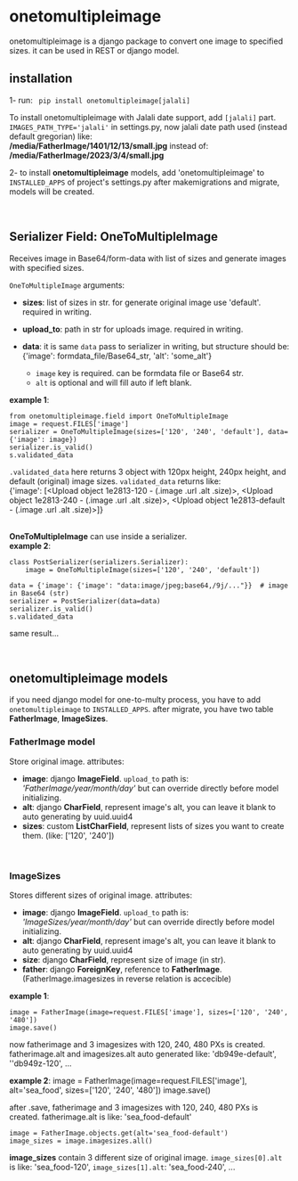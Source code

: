 # onetomultipleimage

onetomultipleimage is a django package to convert one image to specified sizes. it can be used in REST or django model.

## installation

1- run: ``` pip install onetomultipleimage[jalali]```  

To install onetomultipleimage with Jalali date support, add ```[jalali]``` part.  
`IMAGES_PATH_TYPE='jalali'` in settings.py, now jalali date path used (instead default gregorian) like:  
__/media/FatherImage/1401/12/13/small.jpg__ instead of: __/media/FatherImage/2023/3/4/small.jpg__

2- to install **onetomultipleimage** models, add 'onetomultipleimage' to `INSTALLED_APPS` of project's settings.py
after makemigrations and migrate, models will be created.


&nbsp;
## Serializer Field: OneToMultipleImage

Receives image in Base64/form-data with list of sizes and generate images with specified sizes.

`OneToMultipleImage` arguments:

- **sizes**:
list of sizes in str. for generate original image use 'default'. required in writing.

- **upload_to**:
path in str for uploads image. required in writing.

- **data**:
it is same `data` pass to serializer in writing, but structure should be:  
{'image': formdata_file/Base64_str, 'alt': 'some_alt'}  
  - `image` key is required. can be formdata file or Base64 str.
  - `alt` is optional and will fill auto if left blank.


**example 1**:
```
from onetomultipleimage.field import OneToMultipleImage
image = request.FILES['image']
serializer = OneToMultipleImage(sizes=['120', '240', 'default'], data={'image': image})
serializer.is_valid()
s.validated_data
```

`.validated_data` here returns 3 object with 120px height, 240px height, and default (original) image sizes. `validated_data` returns like:  
{'image': [<Upload object 1e2813-120 - (.image .url .alt .size)>, <Upload object 1e2813-240 - (.image .url .alt .size)>, <Upload object 1e2813-default - (.image .url .alt .size)>]}

&nbsp;  
**OneToMultipleImage** can use inside a serializer.  
**example 2**:  
```
class PostSerializer(serializers.Serializer):
    image = OneToMultipleImage(sizes=['120', '240', 'default'])

data = {'image': {'image': "data:image/jpeg;base64,/9j/..."}}  # image in Base64 (str)
serializer = PostSerializer(data=data)
serializer.is_valid()
s.validated_data
```
same result...

&nbsp;   
## onetomultipleimage models

if you need django model for one-to-multy process, you have to add `onetomultipleimage` to `INSTALLED_APPS`. after migrate, you have two table **__FatherImage__**, **__ImageSizes__**.

### FatherImage model
Store original image. attributes:

- **image**: django **ImageField**. `upload_to` path is: _'FatherImage/year/month/day'_ but can override directly before model initializing.
- **alt**: django **CharField**, represent image's alt, you can leave it blank to auto generating by uuid.uuid4
- **sizes**: custom **ListCharField**, represent lists of sizes you want to create them. (like: ['120', '240'])

&nbsp;  
### ImageSizes
Stores different sizes of original image. attributes:

- **image**: django **ImageField**. `upload_to` path is: _'ImageSizes/year/month/day'_ but can override directly before model initializing.
- **alt**: django **CharField**, represent image's alt, you can leave it blank to auto generating by uuid.uuid4
- **size**: django **CharField**, represent size of image (in str).
- **father**: django **ForeignKey**, reference to **FatherImage**. (FatherImage.imagesizes in reverse relation is accecible)


**example 1**:  
```
image = FatherImage(image=request.FILES['image'], sizes=['120', '240', '480'])
image.save()
```
now fatherimage and 3 imagesizes with 120, 240, 480 PXs is created. fatherimage.alt and imagesizes.alt auto generated like: 'db949e-default', ''db949z-120', ...


**example 2**:
image = FatherImage(image=request.FILES['image'], alt='sea_food', sizes=['120', '240', '480'])
image.save()

after .save, fatherimage and 3 imagesizes with 120, 240, 480 PXs is created. fatherimage.alt is like: 'sea_food-default'

```
image = FatherImage.objects.get(alt='sea_food-default')
image_sizes = image.imagesizes.all()
```
**image_sizes** contain 3 different size of original image. ```image_sizes[0].alt``` is like: 'sea_food-120',  ```image_sizes[1].alt```: 'sea_food-240', ...
